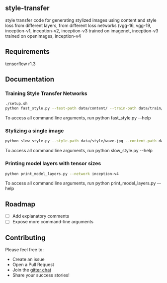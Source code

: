 ## style-transfer
style transfer code for generating stylized images using content and style loss from different layers, from different loss networks (vgg-16, vgg-19, inception-v1, inception-v2, inception-v3 trained on imagenet, inception-v3 trained on openimages, inception-v4

## Requirements
tensorflow r1.3

## Documentation
### Training Style Transfer Networks
```bash
./setup.sh
python fast_style.py --test-path data/content/ --train-path data/train/ --result-path test-fast/ --style-path data/style/wave.jpg
```
To access all command line arguments, run python fast_style.py --help

### Stylizing a single image
```bash
python slow_style.py --style-path data/style/wave.jpg --content-path data/content/stata.jpg --result-path test-slow/
```
To access all command line arguments, run python slow_style.py --help

### Printing model layers with tensor sizes
```bash
python print_model_layers.py --network inception-v4
```
To access all command line arguments, run python print_model_layers.py --help

## Roadmap
- [ ] Add explanatory comments
- [ ] Expose more command-line arguments

## Contributing
Please feel free to:

* Create an issue
* Open a Pull Request
* Join the [gitter chat](https://gitter.im/style-transfer/Lobby)
* Share your success stories!

